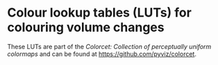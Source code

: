 # Colour lookup tables (LUTs) for colouring volume changes

These LUTs are part of the _Colorcet: Collection of perceptually uniform colormaps_ and can be found at https://github.com/pyviz/colorcet.
